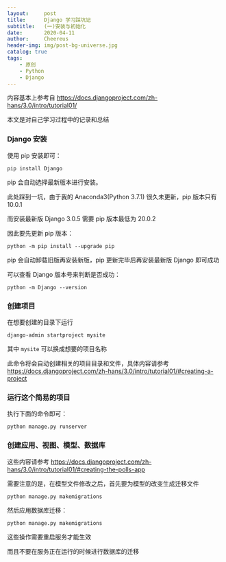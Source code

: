 ```yaml
---
layout:     post
title:      Django 学习踩坑记
subtitle:   (一)安装与初始化
date:       2020-04-11
author:     Cheereus
header-img: img/post-bg-universe.jpg
catalog: true
tags:
    - 原创
    - Python
    - Django
---
```


内容基本上参考自 <https://docs.djangoproject.com/zh-hans/3.0/intro/tutorial01/>

本文是对自己学习过程中的记录和总结

### Django 安装

使用 pip 安装即可：

```shell
pip install Django
```

pip 会自动选择最新版本进行安装。

此处踩到一坑，由于我的 Anaconda3(Python 3.7.1) 很久未更新，pip 版本只有 10.0.1

而安装最新版 Django 3.0.5 需要 pip 版本最低为 20.0.2

因此要先更新 pip 版本：

```shell
python -m pip install --upgrade pip
```

pip 会自动卸载旧版再安装新版，pip 更新完毕后再安装最新版 Django 即可成功

可以查看 Django 版本号来判断是否成功：

```shell
python -m Django --version
```

### 创建项目

在想要创建的目录下运行

```shell
django-admin startproject mysite
```

其中 `mysite` 可以换成想要的项目名称

此命令将会自动创建相关的项目目录和文件，具体内容请参考 <https://docs.djangoproject.com/zh-hans/3.0/intro/tutorial01/#creating-a-project>

### 运行这个简易的项目

执行下面的命令即可：

```shell
python manage.py runserver
```

### 创建应用、视图、模型、数据库

这些内容请参考 <https://docs.djangoproject.com/zh-hans/3.0/intro/tutorial01/#creating-the-polls-app>

需要注意的是，在模型文件修改之后，首先要为模型的改变生成迁移文件

```shell
python manage.py makemigrations
```

然后应用数据库迁移：

```shell
python manage.py makemigrations
```

这些操作需要重启服务才能生效

而且不要在服务正在运行的时候进行数据库的迁移
